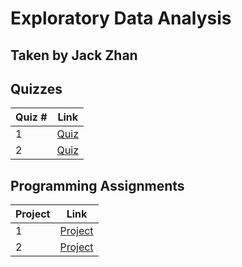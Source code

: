 # Exploratory Data Analysis
## Taken by Jack Zhan

## Quizzes
Quiz # | Link 
--- | --- 
1 | [Quiz](https://github.com/jackjzhan/datasciencecoursera/blob/master/04_Exploratory_Data_Analysis/Quizzes/Quiz1.md)
2 | [Quiz](https://github.com/jackjzhan/datasciencecoursera/blob/master/04_Exploratory_Data_Analysis/Quizzes/Quiz2.md)
## Programming Assignments 
Project | Link
--- | ---
1 | [Project](https://github.com/jackjzhan/datasciencecoursera/tree/master/04_Exploratory_Data_Analysis/Programming_Assignment/Assignment1)
2 | [Project](https://github.com/jackjzhan/datasciencecoursera/tree/master/04_Exploratory_Data_Analysis/Programming_Assignment/Assignment2)